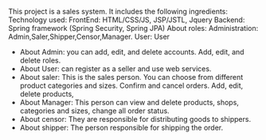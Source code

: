 
This project is a sales system. 
It includes the following ingredients:
Technology used:
  FrontEnd: HTML/CSS/JS, JSP/JSTL, Jquery
  Backend: Spring framework (Spring Security, Spring JPA)
About roles:
  Administration: Admin,Saler,Shipper,Censor,Manager.
  User: User 
  - About Admin: you can add, edit, and delete accounts. Add, edit, and delete roles.
  - About User: can register as a seller and use web services.
  - About saler: This is the sales person. You can choose from different product categories and sizes. Confirm and cancel orders. Add, edit, delete products,  
  - About Manager: This person can view and delete products, shops, categories and sizes, change all order status. 
  - About censor: They are responsible for distributing goods to shippers. 
  - About shipper: The person responsible for shipping the order.
